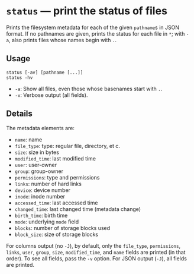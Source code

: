 # `status` — print the status of files

Prints the filesystem metadata for each of the given `pathname`s in JSON format.
If no pathnames are given, prints the status for each file in `*`; with `-a`,
also prints files whose names begin with `.`.

## Usage

```
status [-av] [pathname [...]]
status -hv
```

* `-a`: Show all files, even those whose basenames start with `.`.
* `-v`: Verbose output (all fields).

## Details

The metadata elements are:

* `name`: name
* `file_type`: type: regular file, directory, et c.
* `size`: size in bytes
* `modified_time`: last modified time
* `user`: user-owner
* `group`: group-owner
* `permissions`: type and permissions
* `links`: number of hard links
* `device`: device number
* `inode`: inode number
* `accessed_time`: last accessed time
* `changed_time`: last changed time (metadata change)
* `birth_time`: birth time
* `mode`: underlying `mode` field
* `blocks`: number of storage blocks used
* `block_size`: size of storage blocks

For columns output (no `-J`), by default, only the `file_type`, `permissions`,
`links`, `user`, `group`, `size`, `modified_time`, and `name` fields are printed
(in that order). To see all fields, pass the `-v` option. For JSON output
(`-J`), all fields are printed.
